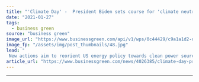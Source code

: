 ```yaml
---
title: "'Climate Day' -  President Biden sets course for 'climate neutrality' with raft of executive actions"
date: "2021-01-27"
tags: 
  - business green
source: "business green"
image_url: "https://www.businessgreen.com/api/v1/wps/0c44429/c9a1a1d2-d236-4c10-8ef8-eaa97932e055/3/BIDEN-Joe-2020-C-Democratic-National-Convention-v-DPA-PA-Images-185x114.jpg"
image_fp: "/assets/img/post_thumbnails/48.jpg"
lead: "
 New actions aim to reorient US energy policy towards clean power sources, while directing federal agencies to procure clean energy and zero-emissions vehicles ..."
article_url: "https://www.businessgreen.com/news/4026385/climate-day-president-biden-sets-course-climate-neutrality-raft-executive-actions"
---
```


---
